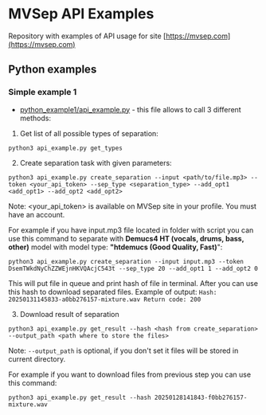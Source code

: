 # MVSep API Examples

Repository with examples of API usage for site [https://mvsep.com](https://mvsep.com)

## Python examples

### Simple example 1

* [python_example1/api_example.py](api_example.py) - this file allows to call 3 different methods:

1) Get list of all possible types of separation:

`python3 api_example.py get_types`

2) Create separation task with given parameters:

`python3 api_example.py create_separation --input <path/to/file.mp3> --token <your_api_token> --sep_type <separation_type> --add_opt1 <add_opt1> --add_opt2 <add_opt2>`

Note: <your_api_token> is available on MVSep site in your profile. You must have an account. 

For example if you have input.mp3 file located in folder with script you can use this command to separate with **Demucs4 HT (vocals, drums, bass, other)** model with model type: **"htdemucs (Good Quality, Fast)**":

`python3 api_example.py create_separation --input input.mp3 --token DsemTWkdNyChZZWEjnHKVQAcjC543t --sep_type 20 --add_opt1 1 --add_opt2 0`

This will put file in queue and print hash of file in terminal. After you can use this hash to download separated files.
Example of output: `Hash: 20250131145833-a0bb276157-mixture.wav Return code: 200`

3) Download result of separation

`python3 api_example.py get_result --hash <hash from create_separation> --output_path <path where to store the files>`

Note: `--output_path` is optional, if you don't set it files will be stored in current directory.

For example if you want to download files from previous step you can use this command:

`python3 api_example.py get_result --hash 20250128141843-f0bb276157-mixture.wav`
